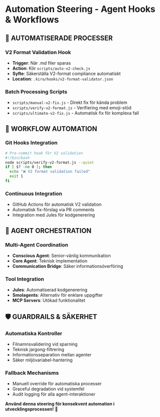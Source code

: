 # Automation Steering - Agent Hooks & Workflows

## 🤖 AUTOMATISERADE PROCESSER

### **V2 Format Validation Hook**
- **Trigger**: När .md filer sparas
- **Action**: Kör `scripts/auto-v2-check.js`
- **Syfte**: Säkerställa V2-format compliance automatiskt
- **Location**: `.kiro/hooks/v2-format-validator.json`

### **Batch Processing Scripts**
- `scripts/manual-v2-fix.js` - Direkt fix för kända problem
- `scripts/verify-v2-format.js` - Verifiering med emoji-stöd
- `scripts/ultimate-v2-fix.js` - Automatisk fix för komplexa fall

## 🔄 WORKFLOW AUTOMATION

### **Git Hooks Integration**
```bash
# Pre-commit hook för V2 validation
#!/bin/bash
node scripts/verify-v2-format.js --quiet
if [ $? -ne 0 ]; then
  echo "❌ V2 format validation failed"
  exit 1
fi
```

### **Continuous Integration**
- GitHub Actions för automatisk V2 validation
- Automatisk fix-förslag via PR comments
- Integration med Jules för kodgenerering

## 🎯 AGENT ORCHESTRATION

### **Multi-Agent Coordination**
- **Conscious Agent**: Senior-vänlig kommunikation
- **Core Agent**: Teknisk implementation
- **Communication Bridge**: Säker informationsöverföring

### **Tool Integration**
- **Jules**: Automatiserad kodgenerering
- **Smolagents**: Alternativ för enklare uppgifter
- **MCP Servers**: Utökad funktionalitet

## 🛡️ GUARDRAILS & SÄKERHET

### **Automatiska Kontroller**
- Filnamnsvalidering vid sparning
- Teknisk jargong-filtrering
- Informationsseparation mellan agenter
- Säker miljövariabel-hantering

### **Fallback Mechanisms**
- Manuell override för automatiska processer
- Graceful degradation vid systemfel
- Audit logging för alla agent-interaktioner

**Använd denna steering för konsekvent automation i utvecklingsprocessen!** 🤖
